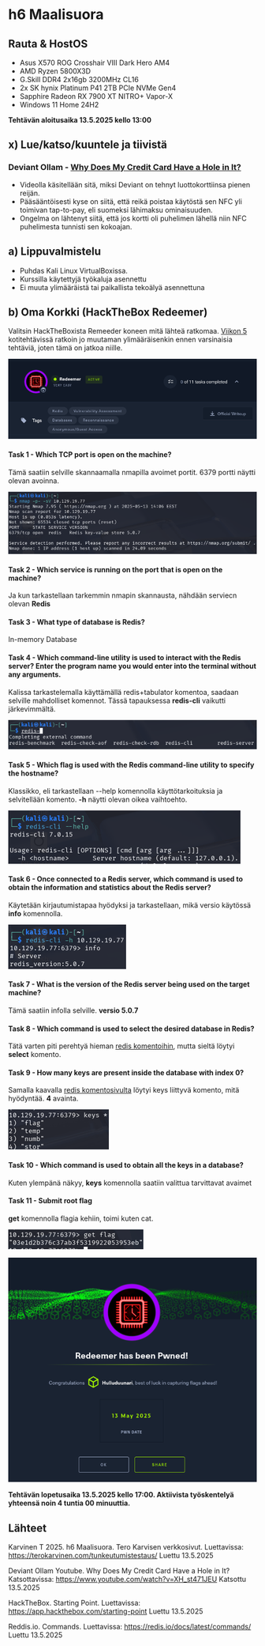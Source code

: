 # h6 Maalisuora

## Rauta & HostOS

- Asus X570 ROG Crosshair VIII Dark Hero AM4
- AMD Ryzen 5800X3D
- G.Skill DDR4 2x16gb 3200MHz CL16
- 2x SK hynix Platinum P41 2TB PCIe NVMe Gen4
- Sapphire Radeon RX 7900 XT NITRO+ Vapor-X
- Windows 11 Home 24H2

**Tehtävän aloitusaika 13.5.2025 kello 13:00**

## x) Lue/katso/kuuntele ja tiivistä

### Deviant Ollam - [Why Does My Credit Card Have a Hole in It?](https://www.youtube.com/watch?v=XH_st471JEU)
- Videolla käsitellään sitä, miksi Deviant on tehnyt luottokorttiinsa pienen reijän.
- Pääsääntöisesti kyse on siitä, että reikä poistaa käytöstä sen NFC yli toimivan tap-to-pay, eli suomeksi lähimaksu ominaisuuden.
- Ongelma on lähtenyt siitä, että jos kortti oli puhelimen lähellä niin NFC puhelimesta tunnisti sen kokoajan.

## a) Lippuvalmistelu

- Puhdas Kali Linux VirtualBoxissa.
- Kurssilla käytettyjä työkaluja asennettu
- Ei muuta ylimääräistä tai paikallista tekoälyä asennettuna

## b) Oma Korkki (HackTheBox Redeemer)
Valitsin HackTheBoxista Remeeder koneen mitä lähteä ratkomaa. [Viikon 5](https://github.com/nurminenkasper/Tunkeutumistestaus/blob/main/h5/h5-Kohti-omaa-treeni%C3%A4.md#hackthebox) kotitehtävissä ratkoin jo muutaman ylimääräisenkin ennen varsinaisia tehtäviä, joten tämä on jatkoa niille.

![K1](1.png)

####  Task 1 - Which TCP port is open on the machine?
Tämä saatiin selville skannaamalla nmapilla avoimet portit. 6379 portti näytti olevan avoinna.

![K2](2.png)

#### Task 2 - Which service is running on the port that is open on the machine? 
Ja kun tarkastellaan tarkemmin nmapin skannausta, nähdään serviecn olevan **Redis**

#### Task 3 - What type of database is Redis?
In-memory Database

#### Task 4 - Which command-line utility is used to interact with the Redis server? Enter the program name you would enter into the terminal without any arguments.
Kalissa tarkastelemalla käyttämällä redis+tabulator komentoa, saadaan selville mahdolliset komennot. Tässä tapauksessa **redis-cli** vaikutti järkevimmältä.

![K3](3.png)

#### Task 5 - Which flag is used with the Redis command-line utility to specify the hostname?
Klassikko, eli tarkastellaan --help komennolla käyttötarkoituksia ja selvitellään komento. **-h** näytti olevan oikea vaihtoehto.

![K4](4.png)

#### Task 6 - Once connected to a Redis server, which command is used to obtain the information and statistics about the Redis server?
Käytetään kirjautumistapaa hyödyksi ja tarkastellaan, mikä versio käytössä **info** komennolla.

![K5](5.png)

#### Task 7 - What is the version of the Redis server being used on the target machine?
Tämä saatiin infolla selville. **versio 5.0.7**

#### Task 8 - Which command is used to select the desired database in Redis?
Tätä varten piti perehtyä hieman [redis komentoihin](https://redis.io/docs/latest/commands/), mutta sieltä löytyi **select** komento.

#### Task 9 - How many keys are present inside the database with index 0?
Samalla kaavalla [redis komentosivulta](https://redis.io/docs/latest/commands/keys/) löytyi keys liittyvä komento, mitä hyödyntää. **4** avainta.

![K6](6.png)

#### Task 10 - Which command is used to obtain all the keys in a database?
Kuten ylempänä näkyy, **keys** komennolla saatiin valittua tarvittavat avaimet

#### Task 11 - Submit root flag
**get** komennolla flagia kehiin, toimi kuten cat.

![K7](7.png)

![K8](8.png)

**Tehtävän lopetusaika 13.5.2025 kello 17:00. Aktiivista työskentelyä yhteensä noin 4 tuntia 00 minuuttia.**

## Lähteet
Karvinen T 2025. h6 Maalisuora. Tero Karvisen verkkosivut. Luettavissa: https://terokarvinen.com/tunkeutumistestaus/ Luettu 13.5.2025

Deviant Ollam Youtube. Why Does My Credit Card Have a Hole in It? Katsottavissa: https://www.youtube.com/watch?v=XH_st471JEU Katsottu 13.5.2025

HackTheBox. Starting Point. Luettavissa: https://app.hackthebox.com/starting-point Luettu 13.5.2025

Reddis.io. Commands. Luettavissa: https://redis.io/docs/latest/commands/ Luettu 13.5.2025
